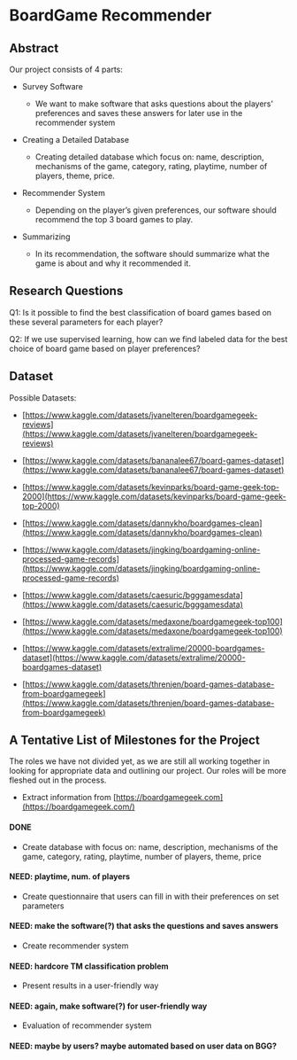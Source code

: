 # BoardGame Recommender

## Abstract
Our project consists of 4 parts:

- Survey Software 	
	- We want to make software that asks questions about the players' preferences and saves these answers for later use in the recommender system
 
- Creating a Detailed Database

	 - Creating detailed database which focus on: name, description, mechanisms of the game, category, rating, playtime, number of players, theme, price.

- Recommender System

	- Depending on the player’s given preferences, our software should recommend the top 3 board games to play.
- Summarizing

	- In its recommendation, the software should summarize what the game is about and why it recommended it.


## Research Questions

Q1: Is it possible to find the best classification of board games based on these several parameters for each player?

Q2: If we use supervised learning, how can we find labeled data for the best choice of board game based on player preferences?

## Dataset
Possible Datasets:

- [https://www.kaggle.com/datasets/jvanelteren/boardgamegeek-reviews](https://www.kaggle.com/datasets/jvanelteren/boardgamegeek-reviews)

-  [https://www.kaggle.com/datasets/bananalee67/board-games-dataset](https://www.kaggle.com/datasets/bananalee67/board-games-dataset)

-   [https://www.kaggle.com/datasets/kevinparks/board-game-geek-top-2000](https://www.kaggle.com/datasets/kevinparks/board-game-geek-top-2000)

-  [https://www.kaggle.com/datasets/dannykho/boardgames-clean](https://www.kaggle.com/datasets/dannykho/boardgames-clean)

- [https://www.kaggle.com/datasets/jingking/boardgaming-online-processed-game-records](https://www.kaggle.com/datasets/jingking/boardgaming-online-processed-game-records)

-  [https://www.kaggle.com/datasets/caesuric/bgggamesdata](https://www.kaggle.com/datasets/caesuric/bgggamesdata)

- [https://www.kaggle.com/datasets/medaxone/boardgamegeek-top100](https://www.kaggle.com/datasets/medaxone/boardgamegeek-top100)

-  [https://www.kaggle.com/datasets/extralime/20000-boardgames-dataset](https://www.kaggle.com/datasets/extralime/20000-boardgames-dataset)

- [https://www.kaggle.com/datasets/threnjen/board-games-database-from-boardgamegeek](https://www.kaggle.com/datasets/threnjen/board-games-database-from-boardgamegeek)

## A Tentative List of Milestones for the Project

The roles we have not divided yet, as we are still all working together in looking for appropriate data and outlining our project. Our roles will be more fleshed out in the process.

- Extract information from [https://boardgamegeek.com](https://boardgamegeek.com/)
#### DONE

- Create database with focus on: name, description, mechanisms of the game, category, rating, playtime, number of players, theme, price
#### NEED: playtime, num. of players

- Create questionnaire that users can fill in with their preferences on set parameters
#### NEED: make the software(?) that asks the questions and saves answers

- Create recommender system
#### NEED: hardcore TM classification problem

- Present results in a user-friendly way
#### NEED: again, make software(?) for user-friendly way

- Evaluation of recommender system
#### NEED: maybe by users? maybe automated based on user data on BGG?
